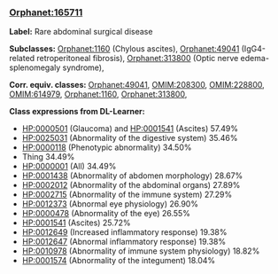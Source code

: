 
### [Orphanet:165711](http://www.orpha.net/ORDO/Orphanet_165711)
**Label:** Rare abdominal surgical disease

**Subclasses:** [Orphanet:1160](http://www.orpha.net/ORDO/Orphanet_1160) (Chylous ascites), [Orphanet:49041](http://www.orpha.net/ORDO/Orphanet_49041) (IgG4-related retroperitoneal fibrosis), [Orphanet:313800](http://www.orpha.net/ORDO/Orphanet_313800) (Optic nerve edema-splenomegaly syndrome), 

**Corr. equiv. classes:** [Orphanet:49041](http://www.orpha.net/ORDO/Orphanet_49041), [OMIM:208300](http://purl.obolibrary.org/obo/OMIM_208300), [OMIM:228800](http://purl.obolibrary.org/obo/OMIM_228800), [OMIM:614979](http://purl.obolibrary.org/obo/OMIM_614979), [Orphanet:1160](http://www.orpha.net/ORDO/Orphanet_1160), [Orphanet:313800](http://www.orpha.net/ORDO/Orphanet_313800), 

**Class expressions from DL-Learner:**

- [HP:0000501](http://purl.obolibrary.org/obo/HP_0000501) (Glaucoma) and [HP:0001541](http://purl.obolibrary.org/obo/HP_0001541) (Ascites) 57.49%
- [HP:0025031](http://purl.obolibrary.org/obo/HP_0025031) (Abnormality of the digestive system) 35.46%
- [HP:0000118](http://purl.obolibrary.org/obo/HP_0000118) (Phenotypic abnormality) 34.50%
- Thing 34.49%
- [HP:0000001](http://purl.obolibrary.org/obo/HP_0000001) (All) 34.49%
- [HP:0001438](http://purl.obolibrary.org/obo/HP_0001438) (Abnormality of abdomen morphology) 28.67%
- [HP:0002012](http://purl.obolibrary.org/obo/HP_0002012) (Abnormality of the abdominal organs) 27.89%
- [HP:0002715](http://purl.obolibrary.org/obo/HP_0002715) (Abnormality of the immune system) 27.29%
- [HP:0012373](http://purl.obolibrary.org/obo/HP_0012373) (Abnormal eye physiology) 26.90%
- [HP:0000478](http://purl.obolibrary.org/obo/HP_0000478) (Abnormality of the eye) 26.55%
- [HP:0001541](http://purl.obolibrary.org/obo/HP_0001541) (Ascites) 25.72%
- [HP:0012649](http://purl.obolibrary.org/obo/HP_0012649) (Increased inflammatory response) 19.38%
- [HP:0012647](http://purl.obolibrary.org/obo/HP_0012647) (Abnormal inflammatory response) 19.38%
- [HP:0010978](http://purl.obolibrary.org/obo/HP_0010978) (Abnormality of immune system physiology) 18.82%
- [HP:0001574](http://purl.obolibrary.org/obo/HP_0001574) (Abnormality of the integument) 18.04%


